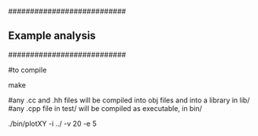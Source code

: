 ###########################
## Example analysis #######
###########################

#to compile

make

#any .cc and .hh files will be compiled into obj files and into a library in lib/
#any .cpp file in test/ will be compiled as executable, in bin/

./bin/plotXY -i ../ -v 20 -e 5